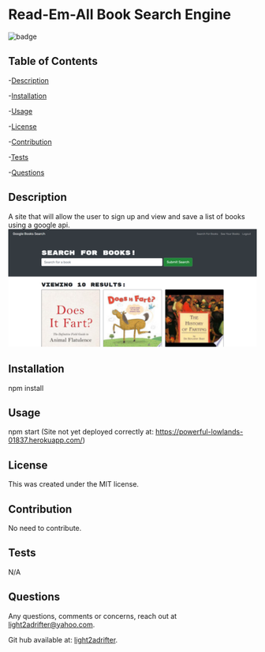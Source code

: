 
  <h1>Read-Em-All Book Search Engine</h1>

  
  ![badge](https://img.shields.io/badge/license-MIT-informational) <br />
  

  
  ## Table of Contents
  -[Description](#description) <br/>

  -[Installation](#installation) <br/>

  -[Usage](#usage) <br/>
  
  -[License](#license) <br/>
  
  -[Contribution](#contribution) <br/>

  -[Tests](#tests) <br/>

  -[Questions](#questions) <br/>


  ## Description

  A site that will allow the user to sign up and view and save a list of books using a google api.
  ![Image of the book search site](./client/public/img.png)
  
  ## Installation
  npm install
  
  ## Usage
  npm start (Site not yet deployed correctly at: https://powerful-lowlands-01837.herokuapp.com/)
  
  ## License
  
  This was created under the MIT license.
  
  
  ## Contribution
  No need to contribute.
  
  ## Tests
  N/A
  
  ## Questions
  
  Any questions, comments or concerns, reach out at light2adrifter@yahoo.com.

  Git hub available at: [light2adrifter](https://github.com/light2adrifter/Read-em-all).


  

